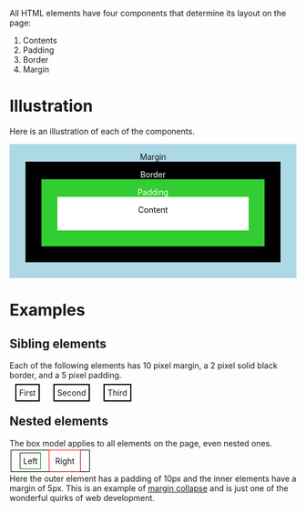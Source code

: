 
All HTML elements have four components that determine its layout on the page:

1. Contents
2. Padding
3. Border
4. Margin

# Illustration

Here is an illustration of each of the components.

<style>
    .margin, .margin span {
        display: block;
        padding: 1em 2em 2em 2em;
        text-align: center;
    }

    .margin {
        background-color: lightblue;
    }

    .border {
        background-color: black;
        color: white;
    }

    .padding {
        background-color: limegreen;
    }

    .content {
        background-color: white;
        color: black;
        padding-bottom: 1em;
    }
</style>

<span class="margin">
    Margin
    <span class="border">
        Border
        <span class="padding">
            Padding
            <span class="content">Content</span>
        </span>
    </span>
</span>

# Examples

## Sibling elements

Each of the following elements has 10 pixel margin, a 2 pixel solid black border, and a 5 pixel padding.

<style>
.example {
    margin: 10px;
    border: 2px solid black;
    padding: 5px;
}
</style>

<span class="example">First</span>
<span class="example">Second</span>
<span class="example">Third</span>

## Nested elements

The box model applies to all elements on the page, even nested ones.

<span style="padding: 10px; margin: 2px; border: 1px solid black;">
    <span style="margin: 5px; border: 1px inset green; padding: 5px;">Left</span>
    <span style="margin: 5px; border: 1px outset red; padding: 10px;">Right</span>
</span>

Here the outer element has a padding of 10px and the inner elements have a margin of 5px.
This is an example of [margin collapse](https://developer.mozilla.org/en-US/docs/Web/CSS/CSS_Box_Model/Mastering_margin_collapsing)
and is just one of the wonderful quirks of web development.

<script>
</script>